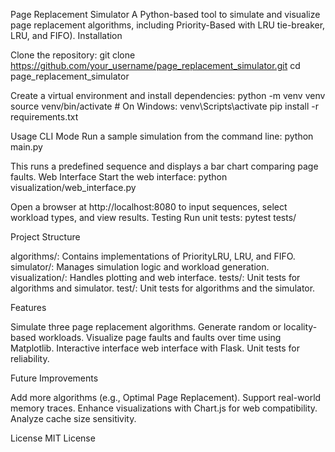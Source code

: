 Page Replacement Simulator
A Python-based tool to simulate and visualize page replacement algorithms, including Priority-Based with LRU tie-breaker, LRU, and FIFO).
Installation

Clone the repository:
git clone https://github.com/your_username/page_replacement_simulator.git
cd page_replacement_simulator


Create a virtual environment and install dependencies:
python -m venv venv
source venv/bin/activate  # On Windows: venv\Scripts\activate
pip install -r requirements.txt



Usage
CLI Mode
Run a sample simulation from the command line:
python main.py

This runs a predefined sequence and displays a bar chart comparing page faults.
Web Interface
Start the web interface:
python visualization/web_interface.py

Open a browser at http://localhost:8080 to input sequences, select workload types, and view results.
Testing
Run unit tests:
pytest tests/

Project Structure

algorithms/: Contains implementations of PriorityLRU, LRU, and FIFO.
simulator/: Manages simulation logic and workload generation.
visualization/: Handles plotting and web interface.
tests/: Unit tests for algorithms and simulator.
test/: Unit tests for algorithms and the simulator.

Features

Simulate three page replacement algorithms.
Generate random or locality-based workloads.
Visualize page faults and faults over time using Matplotlib.
Interactive interface web interface with Flask.
Unit tests for reliability.

Future Improvements

Add more algorithms (e.g., Optimal Page Replacement).
Support real-world memory traces.
Enhance visualizations with Chart.js for web compatibility.
Analyze cache size sensitivity.

License
MIT License
